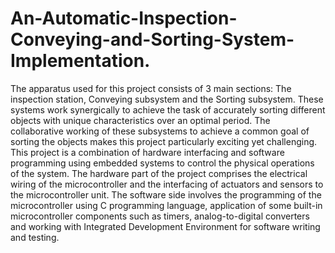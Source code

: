 # An-Automatic-Inspection-Conveying-and-Sorting-System-Implementation.
The apparatus used for this project consists of 3 main sections: The inspection station, Conveying subsystem and the Sorting subsystem. These systems work synergically to achieve the task of accurately sorting different objects with unique characteristics over an optimal period. The collaborative working of these subsystems to achieve a common goal of sorting the objects makes this project particularly exciting yet challenging.
This project is a combination of hardware interfacing and software programming using embedded systems to control the physical operations of the system. The hardware part of the project comprises the electrical wiring of the microcontroller and the interfacing of actuators and sensors to the microcontroller unit. The software side involves the programming of the microcontroller using C programming language, application of some built-in microcontroller components such as timers, analog-to-digital converters and working with Integrated Development Environment for software writing and testing.
